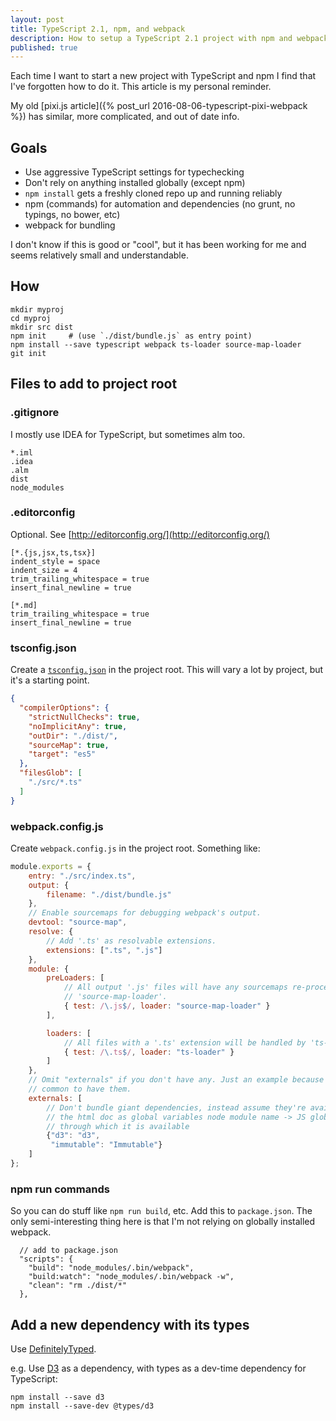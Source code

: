 ```yaml
---
layout: post
title: TypeScript 2.1, npm, and webpack
description: How to setup a TypeScript 2.1 project with npm and webpack
published: true
---
```


Each time I want to start a new project with TypeScript and npm I find that
I've forgotten how to do it. This article is my personal reminder.

My old [pixi.js article]({% post_url 2016-08-06-typescript-pixi-webpack %}) has
similar, more complicated, and out of date info.

## Goals

* Use aggressive TypeScript settings for typechecking
* Don't rely on anything installed globally (except npm)
* `npm install` gets a freshly cloned repo up and running reliably
* npm (commands) for automation and dependencies (no grunt, no typings, no bower, etc)
* webpack for bundling

I don't know if this is good or "cool", but it has been working for me and seems
relatively small and understandable.

## How

```text
mkdir myproj
cd myproj
mkdir src dist
npm init     # (use `./dist/bundle.js` as entry point)
npm install --save typescript webpack ts-loader source-map-loader
git init
```

## Files to add to project root

### .gitignore

I mostly use IDEA for TypeScript, but sometimes alm too.

```text
*.iml
.idea
.alm
dist
node_modules
```

### .editorconfig

Optional. See [http://editorconfig.org/](http://editorconfig.org/)

```text
[*.{js,jsx,ts,tsx}]
indent_style = space
indent_size = 4
trim_trailing_whitespace = true
insert_final_newline = true

[*.md]
trim_trailing_whitespace = true
insert_final_newline = true
```

### tsconfig.json

Create a
[`tsconfig.json`](https://www.typescriptlang.org/docs/handbook/tsconfig-json.html)
in the project root. This will vary a lot by project, but it's a starting
point.

```json
{
  "compilerOptions": {
    "strictNullChecks": true,
    "noImplicitAny": true,
    "outDir": "./dist/",
    "sourceMap": true,
    "target": "es5"
  },
  "filesGlob": [
    "./src/*.ts"
  ]
}
```

### webpack.config.js

Create `webpack.config.js` in the project root. Something like:

```js
module.exports = {
    entry: "./src/index.ts",
    output: {
        filename: "./dist/bundle.js"
    },
    // Enable sourcemaps for debugging webpack's output.
    devtool: "source-map",
    resolve: {
        // Add '.ts' as resolvable extensions.
        extensions: [".ts", ".js"]
    },
    module: {
        preLoaders: [
            // All output '.js' files will have any sourcemaps re-processed by
            // 'source-map-loader'.
            { test: /\.js$/, loader: "source-map-loader" }
        ],

        loaders: [
            // All files with a '.ts' extension will be handled by 'ts-loader'.
            { test: /\.ts$/, loader: "ts-loader" }
        ]
    },
    // Omit "externals" if you don't have any. Just an example because it's
    // common to have them.
    externals: [
        // Don't bundle giant dependencies, instead assume they're available in
        // the html doc as global variables node module name -> JS global
        // through which it is available
        {"d3": "d3",
         "immutable": "Immutable"}
    ]
};
```

### npm run commands

So you can do stuff like `npm run build`, etc. Add this to `package.json`. The
only semi-interesting thing here is that I'm not relying on globally installed
webpack.

```text
  // add to package.json
  "scripts": {
    "build": "node_modules/.bin/webpack",
    "build:watch": "node_modules/.bin/webpack -w",
    "clean": "rm ./dist/*"
  },
```

## Add a new dependency with its types

Use
[DefinitelyTyped](https://github.com/DefinitelyTyped/DefinitelyTyped#definitelytyped-).

e.g. Use [D3](https://d3js.org) as a dependency, with types as a dev-time
dependency for TypeScript:

```text
npm install --save d3
npm install --save-dev @types/d3
```

